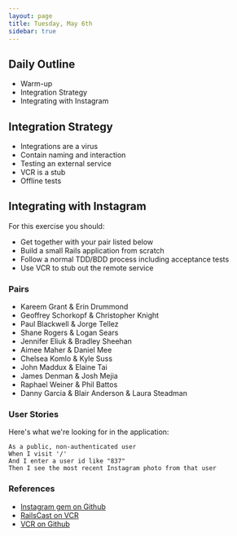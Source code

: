 ```yaml
---
layout: page
title: Tuesday, May 6th
sidebar: true
---
```


## Daily Outline

* Warm-up
* Integration Strategy
* Integrating with Instagram

## Integration Strategy

* Integrations are a virus
* Contain naming and interaction
* Testing an external service
* VCR is a stub
* Offline tests

## Integrating with Instagram

For this exercise you should:

* Get together with your pair listed below
* Build a small Rails application from scratch
* Follow a normal TDD/BDD process including acceptance tests
* Use VCR to stub out the remote service

### Pairs

* Kareem Grant & Erin Drummond
* Geoffrey Schorkopf & Christopher Knight
* Paul Blackwell & Jorge Tellez
* Shane Rogers & Logan Sears
* Jennifer Eliuk & Bradley Sheehan
* Aimee Maher & Daniel Mee
* Chelsea Komlo & Kyle Suss
* John Maddux & Elaine Tai
* James Denman & Josh Mejia
* Raphael Weiner & Phil Battos
* Danny Garcia & Blair Anderson & Laura Steadman

### User Stories

Here's what we're looking for in the application:

```
As a public, non-authenticated user
When I visit '/'
And I enter a user id like "837"
Then I see the most recent Instagram photo from that user
```

### References

* [Instagram gem on Github](https://github.com/Instagram/instagram-ruby-gem)
* [RailsCast on VCR](https://dl.dropboxusercontent.com/u/69001/291-testing-with-vcr.mp4)
* [VCR on Github](https://github.com/vcr/vcr)
